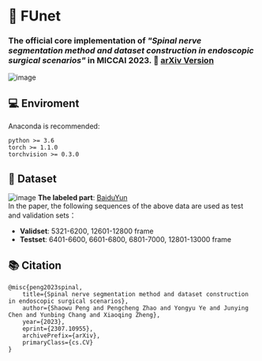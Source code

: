 
# 🏥 FUnet
### The official core implementation of *"Spinal nerve segmentation method and dataset construction in endoscopic surgical scenarios"* in MICCAI 2023. 🎉 [arXiv Version](https://arxiv.org/ftp/arxiv/papers/2307/2307.10955.pdf)
![image](https://github.com/zzzzzzpc/FUnet/assets/45305834/dd93eb98-9001-4846-a3d0-e7ea8e5afe70)

## 💻 Enviroment
Anaconda is recommended:  
```
python >= 3.6  
torch >= 1.1.0  
torchvision >= 0.3.0  
```

## 📂 Dataset  
![image](https://github.com/zzzzzzpc/FUnet/assets/45305834/b9d80132-cd61-4017-ae67-7aee523e60f2)
**The labeled part**: [BaiduYun]()  
In the paper, the following sequences of the above data are used as test and validation sets：  
- **Validset**: 5321-6200, 12601-12800 frame    
- **Testset**: 6401-6600, 6601-6800, 6801-7000, 12801-13000 frame  

## 📚 Citation
```
@misc{peng2023spinal,
    title={Spinal nerve segmentation method and dataset construction in endoscopic surgical scenarios},
    author={Shaowu Peng and Pengcheng Zhao and Yongyu Ye and Junying Chen and Yunbing Chang and Xiaoqing Zheng},
    year={2023},
    eprint={2307.10955},
    archivePrefix={arXiv},
    primaryClass={cs.CV}
}
```











